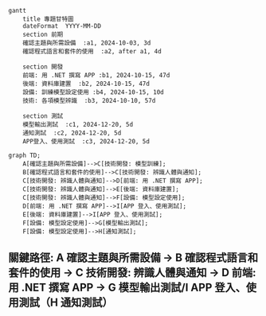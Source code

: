 ```mermaid
gantt
    title 專題甘特圖
    dateFormat  YYYY-MM-DD
    section 前期
    確認主題與所需設備  :a1, 2024-10-03, 3d
    確認程式語言和套件的使用  :a2, after a1, 4d

    section 開發
    前端: 用 .NET 撰寫 APP :b1, 2024-10-15, 47d
    後端: 資料庫建置  :b2, 2024-10-15, 47d
    設備: 訓練模型設定使用 :b4, 2024-10-15, 10d
    技術: 各項模型辨識  :b3, 2024-10-10, 57d

    section 測試
    模型輸出測試  :c1, 2024-12-20, 5d
    通知測試  :c2, 2024-12-20, 5d
    APP登入、使用測試  :c3, 2024-12-20, 5d
```
```mermaid
graph TD;
    A[確認主題與所需設備]-->C[技術開發: 模型訓練];
    B[確認程式語言和套件的使用]-->C[技術開發: 辨識人體與通知];
    C[技術開發: 辨識人體與通知]-->D[前端: 用 .NET 撰寫 APP];
    C[技術開發: 辨識人體與通知]-->E[後端: 資料庫建置];
    C[技術開發: 辨識人體與通知]-->F[設備: 模型設定使用];
    D[前端: 用 .NET 撰寫 APP]-->I[APP 登入、使用測試];
    E[後端: 資料庫建置]-->I[APP 登入、使用測試];
    F[設備: 模型設定使用]-->G[模型輸出測試];
    F[設備: 模型設定使用]-->H[通知測試]; 
```

## 關鍵路徑: A 確認主題與所需設備 → B 確認程式語言和套件的使用 → C 技術開發: 辨識人體與通知 → D 前端: 用 .NET 撰寫 APP → G 模型輸出測試/I APP 登入、使用測試（H 通知測試）
